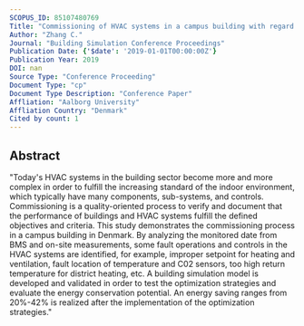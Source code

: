 ```yaml
---
SCOPUS_ID: 85107480769
Title: "Commissioning of HVAC systems in a campus building with regard to the indoor environment and energy performance"
Author: "Zhang C."
Journal: "Building Simulation Conference Proceedings"
Publication Date: {'$date': '2019-01-01T00:00:00Z'}
Publication Year: 2019
DOI: nan
Source Type: "Conference Proceeding"
Document Type: "cp"
Document Type Description: "Conference Paper"
Affliation: "Aalborg University"
Affliation Country: "Denmark"
Cited by count: 1
---
```


## Abstract
"Today's HVAC systems in the building sector become more and more complex in order to fulfill the increasing standard of the indoor environment, which typically have many components, sub-systems, and controls. Commissioning is a quality-oriented process to verify and document that the performance of buildings and HVAC systems fulfill the defined objectives and criteria. This study demonstrates the commissioning process in a campus building in Denmark. By analyzing the monitored date from BMS and on-site measurements, some fault operations and controls in the HVAC systems are identified, for example, improper setpoint for heating and ventilation, fault location of temperature and C02 sensors, too high return temperature for district heating, etc. A building simulation model is developed and validated in order to test the optimization strategies and evaluate the energy conservation potential. An energy saving ranges from 20%-42% is realized after the implementation of the optimization strategies."

